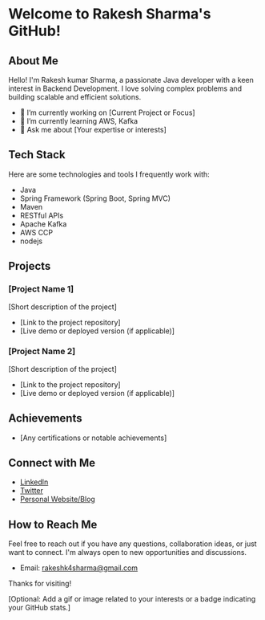 # Welcome to Rakesh Sharma's GitHub!

## About Me

Hello! I'm Rakesh kumar Sharma, a passionate Java developer with a keen interest in Backend Development. I love solving complex problems and building scalable and efficient solutions.

- 🔭 I’m currently working on [Current Project or Focus]
- 🌱 I’m currently learning AWS, Kafka
- 💬 Ask me about [Your expertise or interests]

## Tech Stack

Here are some technologies and tools I frequently work with:

- Java
- Spring Framework (Spring Boot, Spring MVC)
- Maven
- RESTful APIs
- Apache Kafka
- AWS CCP
- nodejs

## Projects

### [Project Name 1]

[Short description of the project]

- [Link to the project repository]
- [Live demo or deployed version (if applicable)]

### [Project Name 2]

[Short description of the project]

- [Link to the project repository]
- [Live demo or deployed version (if applicable)]

## Achievements

- [Any certifications or notable achievements]

## Connect with Me

- [LinkedIn](www.linkedin.com/in/rakesh-sharma-818786222)
- [Twitter](your-twitter-profile)
- [Personal Website/Blog](your-website)

## How to Reach Me

Feel free to reach out if you have any questions, collaboration ideas, or just want to connect. I'm always open to new opportunities and discussions.

- Email: rakeshk4sharma@gmail.com

Thanks for visiting!

[Optional: Add a gif or image related to your interests or a badge indicating your GitHub stats.]
